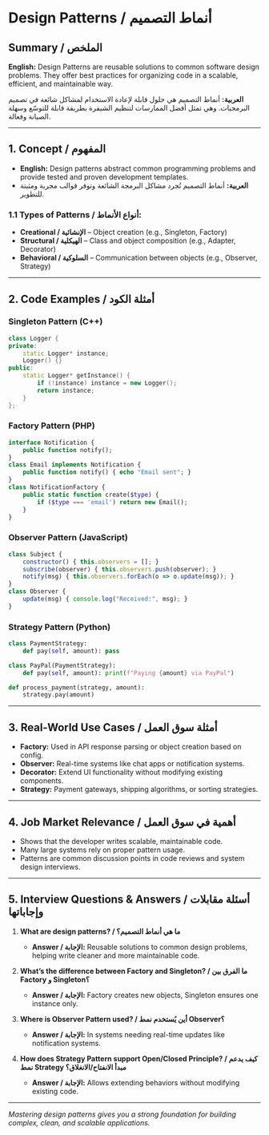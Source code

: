 # Design Patterns / أنماط التصميم

## Summary / الملخص

**English:**
Design Patterns are reusable solutions to common software design problems. They offer best practices for organizing code in a scalable, efficient, and maintainable way.

**العربية:**
أنماط التصميم هي حلول قابلة لإعادة الاستخدام لمشاكل شائعة في تصميم البرمجيات. وهي تمثل أفضل الممارسات لتنظيم الشيفرة بطريقة قابلة للتوسّع وسهلة الصيانة وفعالة.

---

## 1. Concept / المفهوم

* **English:** Design patterns abstract common programming problems and provide tested and proven development templates.
* **العربية:** أنماط التصميم تُجرد مشاكل البرمجة الشائعة وتوفر قوالب مجربة ومثبتة للتطوير.

### 1.1 Types of Patterns / أنواع الأنماط:

* **Creational / الإنشائية** – Object creation (e.g., Singleton, Factory)
* **Structural / الهيكلية** – Class and object composition (e.g., Adapter, Decorator)
* **Behavioral / السلوكية** – Communication between objects (e.g., Observer, Strategy)

---

## 2. Code Examples / أمثلة الكود

### Singleton Pattern (C++)

```cpp
class Logger {
private:
    static Logger* instance;
    Logger() {}
public:
    static Logger* getInstance() {
        if (!instance) instance = new Logger();
        return instance;
    }
};
```

### Factory Pattern (PHP)

```php
interface Notification {
    public function notify();
}
class Email implements Notification {
    public function notify() { echo "Email sent"; }
}
class NotificationFactory {
    public static function create($type) {
        if ($type === 'email') return new Email();
    }
}
```

### Observer Pattern (JavaScript)

```js
class Subject {
    constructor() { this.observers = []; }
    subscribe(observer) { this.observers.push(observer); }
    notify(msg) { this.observers.forEach(o => o.update(msg)); }
}
class Observer {
    update(msg) { console.log("Received:", msg); }
}
```

### Strategy Pattern (Python)

```python
class PaymentStrategy:
    def pay(self, amount): pass

class PayPal(PaymentStrategy):
    def pay(self, amount): print(f"Paying {amount} via PayPal")

def process_payment(strategy, amount):
    strategy.pay(amount)
```

---

## 3. Real-World Use Cases / أمثلة سوق العمل

* **Factory:** Used in API response parsing or object creation based on config.
* **Observer:** Real-time systems like chat apps or notification systems.
* **Decorator:** Extend UI functionality without modifying existing components.
* **Strategy:** Payment gateways, shipping algorithms, or sorting strategies.

---

## 4. Job Market Relevance / أهمية في سوق العمل

* Shows that the developer writes scalable, maintainable code.
* Many large systems rely on proper pattern usage.
* Patterns are common discussion points in code reviews and system design interviews.

---

## 5. Interview Questions & Answers / أسئلة مقابلات وإجاباتها

1. **What are design patterns? / ما هي أنماط التصميم؟**

   * **Answer / الإجابة:** Reusable solutions to common design problems, helping write cleaner and more maintainable code.

2. **What’s the difference between Factory and Singleton? / ما الفرق بين Factory و Singleton؟**

   * **Answer / الإجابة:** Factory creates new objects, Singleton ensures one instance only.

3. **Where is Observer Pattern used? / أين يُستخدم نمط Observer؟**

   * **Answer / الإجابة:** In systems needing real-time updates like notification systems.

4. **How does Strategy Pattern support Open/Closed Principle? / كيف يدعم نمط Strategy مبدأ الانفتاح/الانغلاق؟**

   * **Answer / الإجابة:** Allows extending behaviors without modifying existing code.

---

*Mastering design patterns gives you a strong foundation for building complex, clean, and scalable applications.*
